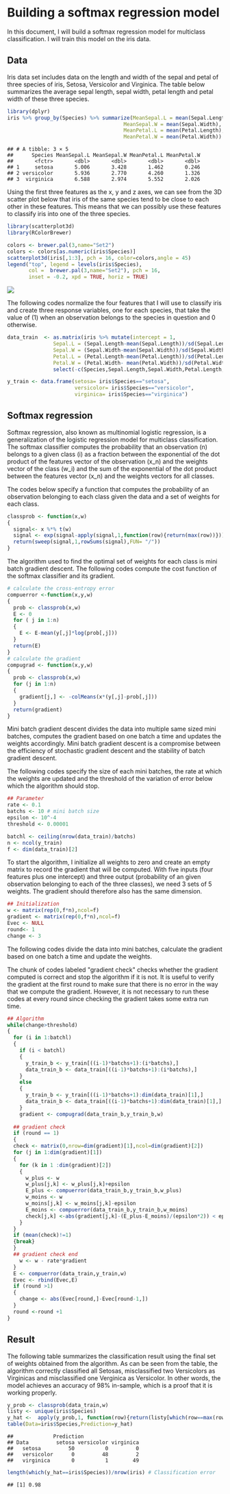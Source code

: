Building a softmax regression model
================

In this document, I will build a softmax regression model for multiclass classification. I will train this model on the iris data.

Data
----

Iris data set includes data on the length and width of the sepal and petal of three species of iris, Setosa, Versicolor and Virginica. The table below summarizes the average sepal length, sepal width, petal length and petal width of these three species.

``` r
library(dplyr)
iris %>% group_by(Species) %>% summarize(MeanSepal.L = mean(Sepal.Length),
                                      MeanSepal.W = mean(Sepal.Width),
                                      MeanPetal.L = mean(Petal.Length),
                                      MeanPetal.W = mean(Petal.Width))
```

    ## # A tibble: 3 × 5
    ##      Species MeanSepal.L MeanSepal.W MeanPetal.L MeanPetal.W
    ##       <fctr>       <dbl>       <dbl>       <dbl>       <dbl>
    ## 1     setosa       5.006       3.428       1.462       0.246
    ## 2 versicolor       5.936       2.770       4.260       1.326
    ## 3  virginica       6.588       2.974       5.552       2.026

Using the first three features as the x, y and z axes, we can see from the 3D scatter plot below that iris of the same species tend to be close to each other in these features. This means that we can possibly use these features to classify iris into one of the three species.

``` r
library(scatterplot3d)
library(RColorBrewer)

colors <- brewer.pal(3,name="Set2")
colors <- colors[as.numeric(iris$Species)]
scatterplot3d(iris[,1:3], pch = 16, color=colors,angle = 45)
legend("top", legend = levels(iris$Species),
       col =  brewer.pal(3,name="Set2"), pch = 16, 
       inset = -0.2, xpd = TRUE, horiz = TRUE)
```

![](softmax_regression_iris_files/figure-markdown_github/unnamed-chunk-2-1.png)

The following codes normalize the four features that I will use to classify iris and create three response variables, one for each species, that take the value of \(1\) when an observation belongs to the species in question and 0 otherwise.

``` r
data_train  <- as.matrix(iris %>% mutate(intercept = 1,
               Sepal.L = (Sepal.Length-mean(Sepal.Length))/sd(Sepal.Length),
               Sepal.W = (Sepal.Width-mean(Sepal.Width))/sd(Sepal.Width),
               Petal.L = (Petal.Length-mean(Petal.Length))/sd(Petal.Length),
               Petal.W = (Petal.Width- mean(Petal.Width))/sd(Petal.Width))%>%
               select(-c(Species,Sepal.Length,Sepal.Width,Petal.Length,Petal.Width)))

y_train <- data.frame(setosa= iris$Species=="setosa",
                      versicolor= iris$Species=="versicolor",
                      virginica= iris$Species=="virginica")
```

Softmax regression
------------------

Softmax regression, also known as multinomial logistic regression, is a generalization of the logistic regression model for multiclass classification. The softmax classifier computes the probability that an observation \(n\) belongs to a given class \(i\) as a fraction between the exponential of the dot product of the features vector of the observation \(x_n\) and the weights vector of the class \(w_i\) and the sum of the exponential of the dot product between the features vector \(x_n\) and the weights vectors for all classes.

The codes below specify a function that computes the probability of an observation belonging to each class given the data and a set of weights for each class.

``` r
classprob <- function(x,w)
{
  signal<- x %*% t(w)
  signal <- exp(signal-apply(signal,1,function(row){return(max(row))}))
  return(sweep(signal,1,rowSums(signal),FUN= "/"))
}
```

The algorithm used to find the optimal set of weights for each class is mini batch gradient descent. The following codes compute the cost function of the softmax classifier and its gradient.

``` r
# calculate the cross-entropy error
compuerror <-function(x,y,w)
{
  prob <- classprob(x,w)
  E <- 0
  for ( j in 1:n)
  {
    E <- E-mean(y[,j]*log(prob[,j]))
  }
  return(E)
}
# calculate the gradient
compugrad <- function(x,y,w)
{
  prob <- classprob(x,w)
  for (j in 1:n) 
  {  
    gradient[j,] <- -colMeans(x*(y[,j]-prob[,j]))
  }
  return(gradient)
}
```

Mini batch gradient descent divides the data into multiple same sized mini batches, computes the gradient based on one batch a time and updates the weights accordingly. Mini batch gradient descent is a compromise between the efficiency of stochastic gradient descent and the stability of batch gradient descent.

The following codes specify the size of each mini batches, the rate at which the weights are updated and the threshold of the variation of error below which the algorithm should stop.

``` r
## Parameter
rate <- 0.1
batchs <- 10 # mini batch size
epsilon <- 10^-4
threshold <- 0.00001

batchl <- ceiling(nrow(data_train)/batchs)
n <- ncol(y_train)
f <- dim(data_train)[2]
```

To start the algorithm, I initialize all weights to zero and create an empty matrix to record the gradient that will be computed. With five inputs (four features plus one intercept) and three output (probability of an given observation belonging to each of the three classes), we need 3 sets of 5 weights. The gradient should therefore also has the same dimension.

``` r
## Initialization
w <- matrix(rep(0,f*n),ncol=f)
gradient <- matrix(rep(0,f*n),ncol=f)
Evec <- NULL
round<- 1
change <- 3
```

The following codes divide the data into mini batches, calculate the gradient based on one batch a time and update the weights.

The chunk of codes labeled "gradient check" checks whether the gradient computed is correct and stop the algorithm if it is not. It is useful to verify the gradient at the first round to make sure that there is no error in the way that we compute the gradient. However, it is not necessary to run these codes at every round since checking the gradient takes some extra run time.

``` r
## Algorithm
while(change>threshold)
{  
  for (i in 1:batchl)
  {
    if (i < batchl)
    {
      y_train_b <- y_train[((i-1)*batchs+1):(i*batchs),]
      data_train_b <- data_train[((i-1)*batchs+1):(i*batchs),]
    }
    else
    {
      y_train_b <- y_train[((i-1)*batchs+1):dim(data_train)[1],]
      data_train_b <- data_train[((i-1)*batchs+1):dim(data_train)[1],]
    }
    gradient <- compugrad(data_train_b,y_train_b,w) 
    
  ## gradient check
  if (round == 1)
  {
  check <- matrix(0,nrow=dim(gradient)[1],ncol=dim(gradient)[2])
  for (j in 1:dim(gradient)[1])
  {
    for (k in 1 :dim(gradient)[2])
    {
      w_plus <- w
      w_plus[j,k] <- w_plus[j,k]+epsilon
      E_plus <- compuerror(data_train_b,y_train_b,w_plus)  
      w_moins <- w
      w_moins[j,k] <- w_moins[j,k]-epsilon
      E_moins <- compuerror(data_train_b,y_train_b,w_moins)  
      check[j,k] <-abs(gradient[j,k]-(E_plus-E_moins)/(epsilon*2)) < epsilon
    }
  }
  if (mean(check)!=1)
  {break}
  }
  ## gradient check end  
    w <- w - rate*gradient
  }
  E <- compuerror(data_train,y_train,w)
  Evec <- rbind(Evec,E)
  if (round >1)
  {
    change <- abs(Evec[round,]-Evec[round-1,])
  }
  round <-round +1
}
```

Result
------

The following table summarizes the classification result using the final set of weights obtained from the algorithm. As can be seen from the table, the algorithm correctly classified all Setosas, misclassified two Versicolors as Virginicas and misclassified one Verginica as Versicolor. In other words, the model achieves an accuracy of 98% in-sample, which is a proof that it is working properly.

``` r
y_prob <- classprob(data_train,w)
listy <- unique(iris$Species)
y_hat <-  apply(y_prob,1, function(row){return(listy[which(row==max(row))])})
table(Data=iris$Species,Prediction=y_hat)
```

    ##             Prediction
    ## Data         setosa versicolor virginica
    ##   setosa         50          0         0
    ##   versicolor      0         48         2
    ##   virginica       0          1        49

``` r
length(which(y_hat==iris$Species))/nrow(iris) # Classification error
```

    ## [1] 0.98
